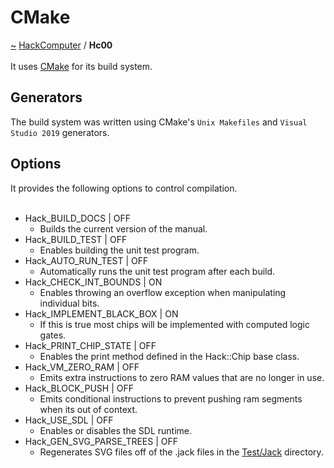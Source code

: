 <a id="cmake"></a>
<h1>CMake</h1>
<a id="a01579"></a>
<a href="https://github.com/CharlesCarley/HackComputer#~">~</a>
<a href="index.md#index">HackComputer</a>
<span class="inline-text">/</span>
<span class="bold-text"><b>Hc00</b></span>
<br/>
<br/>
<span class="inline-text">It uses </span>
<a href="a01579.md#hc00">CMake</a>
<span class="inline-text"> for its build system.</span>
<a id="generators"></a>
<h2>Generators</h2>
<span class="inline-text">The build system was written using CMake&apos;s </span>
<code class="typewriter">Unix Makefiles</code>
<span class="inline-text"> and </span>
<code class="typewriter">Visual Studio 2019</code>
<span class="inline-text"> generators.</span>
<a id="options"></a>
<h2>Options</h2>
<span class="inline-text">It provides the following options to control compilation. </span>
<br/>
<br/>
<ul>
<li><span class="inline-text">Hack_BUILD_DOCS | OFF</span>
<ul>
<li><span class="inline-text">Builds the current version of the manual.</span>
</li>
</ul>
</li>
<li><span class="inline-text">Hack_BUILD_TEST | OFF</span>
<ul>
<li><span class="inline-text">Enables building the unit test program.</span>
</li>
</ul>
</li>
<li><span class="inline-text">Hack_AUTO_RUN_TEST | OFF</span>
<ul>
<li><span class="inline-text">Automatically runs the unit test program after each build.</span>
</li>
</ul>
</li>
<li><span class="inline-text">Hack_CHECK_INT_BOUNDS | ON</span>
<ul>
<li><span class="inline-text">Enables throwing an overflow exception when manipulating individual bits.</span>
</li>
</ul>
</li>
<li><span class="inline-text">Hack_IMPLEMENT_BLACK_BOX | ON</span>
<ul>
<li><span class="inline-text">If this is true most chips will be implemented with computed logic gates.</span>
</li>
</ul>
</li>
<li><span class="inline-text">Hack_PRINT_CHIP_STATE | OFF</span>
<ul>
<li><span class="inline-text">Enables the print method defined in the Hack::Chip base class.</span>
</li>
</ul>
</li>
<li><span class="inline-text">Hack_VM_ZERO_RAM | OFF</span>
<ul>
<li><span class="inline-text">Emits extra instructions to zero RAM values that are no longer in use.</span>
</li>
</ul>
</li>
<li><span class="inline-text">Hack_BLOCK_PUSH | OFF</span>
<ul>
<li><span class="inline-text">Emits conditional instructions to prevent pushing ram segments when its out of context.</span>
</li>
</ul>
</li>
<li><span class="inline-text">Hack_USE_SDL | OFF</span>
<ul>
<li><span class="inline-text">Enables or disables the SDL runtime.</span>
</li>
</ul>
</li>
<li><span class="inline-text">Hack_GEN_SVG_PARSE_TREES | OFF</span>
<ul>
<li><span class="inline-text">Regenerates SVG files off of the .jack files in the </span>
<a href="../../Test/Jack#test-jack">Test/Jack</a>
<span class="inline-text"> directory. </span>
</li>
</ul>
</li>
</ul>
</div>
</div>
</body>
</html>
